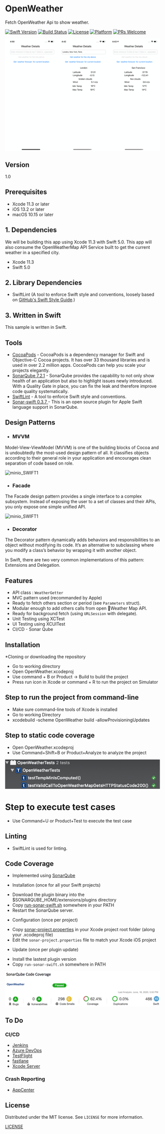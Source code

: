 # OpenWeather

Fetch OpenWeather Api to show weather.

[![Swift Version][swift-image]][swift-url]
[![Build Status][travis-image]][travis-url]
[![License][license-image]][license-url]
[![Platform](https://img.shields.io/cocoapods/p/LFAlertController.svg?style=flat)](http://cocoapods.org/pods/LFAlertController)
[![PRs Welcome](https://img.shields.io/badge/PRs-welcome-brightgreen.svg?style=flat-square)](http://makeapullrequest.com)

![minio_SWIFT1](https://github.com/laxmansahni/OpenWeather/blob/master/screenshots.png)

## Version

1.0

## Prerequisites

- Xcode 11.3 or later
- iOS 13.2 or later
- macOS 10.15 or later

## 1. Dependencies

We will be building this app using Xcode 11.3 with Swift 5.0. This app will also consume the OpenWeatherMap API Service built to get the current weather in a specified city.

- Xcode 11.3
- Swift 5.0

## 2. Library Dependencies

- SwiftLint (A tool to enforce Swift style and conventions, loosely based on [GitHub's Swift Style Guide](https://github.com/github/swift-style-guide).)

## 3. Written in Swift

This sample is written in Swift.

## Tools

- [CocoaPods](https://cocoapods.org/) - CocoaPods is a dependency manager for Swift and Objective-C Cocoa projects. It has over 33 thousand libraries and is used in over 2.2 million apps. CocoaPods can help you scale your projects elegantly.
- [SonarQube 7.2.1](https://github.com/Jintin/Swimat) - SonarQube provides the capability to not only show health of an application but also to highlight issues newly introduced. With a Quality Gate in place, you can fix the leak and therefore improve code quality systematically.
- [SwiftLint](https://github.com/realm/SwiftLint) - A tool to enforce Swift style and conventions.
- [Sonar-swift 0.3.7 ](https://github.com/Backelite/sonar-swift) - This is an open source plugin for Apple Swift language support in SonarQube.

## Design Patterns

- ### MVVM

Model-View-ViewModel (MVVM) is one of the building blocks of Cocoa and is undoubtedly the most-used design pattern of all. It classifies objects according to their general role in your application and encourages clean separation of code based on role.

![minio_SWIFT1](https://koenig-media.raywenderlich.com/uploads/2019/12/MVVM-Diagram.png)

- ### Facade

The Facade design pattern provides a single interface to a complex subsystem. Instead of exposing the user to a set of classes and their APIs, you only expose one simple unified API.

![minio_SWIFT1](https://koenig-media.raywenderlich.com/uploads/2013/07/facade2.png)

- ### Decorator

The Decorator pattern dynamically adds behaviors and responsibilities to an object without modifying its code. It’s an alternative to subclassing where you modify a class’s behavior by wrapping it with another object.

In Swift, there are two very common implementations of this pattern: Extensions and Delegation.

## Features

- API class : `WeatherGetter`
- MVC pattern used (recommanded by Apple)
- Ready to fetch others section or period (see `Parameters` struct).
- Modular enough to add others calls from open Weather Map API.
- Ready for background fetch (using `URLSession` with delegate).
- Unit Testing using XCTest
- UI Testing using XCUITest
- CI/CD - Sonar Qube

## Installation

\*Cloning or downloading the repository

- Go to working directory
- Open OpenWeather.xcodeproj
- Use command + B or Product -> Build to build the project
- Press run icon in Xcode or command + R to run the project on Simulator

## Step to run the project from command-line

- Make sure command-line tools of Xcode is installed
- Go to working Directory
- xcodebuild -scheme OpenWeather build -allowProvisioningUpdates

## Step to static code coverage

- Open OpenWeather.xcodeproj
- Use Command+Shift+B or Product+Analyze to analyze the project

![minio_SWIFT1](https://github.com/laxmansahni/OpenWeather/blob/master/unit-test.png)

# Step to execute test cases

- Use Command+U or Product+Test to execute the test case

## Linting

- SwiftLint is used for linting.

## Code Coverage

- Implemented using [SonarQube](https://github.com/Backelite/sonar-swift)

* Installation (once for all your Swift projects)

- Download the plugin binary into the $SONARQUBE_HOME/extensions/plugins directory
- Copy [run-sonar-swift.sh](https://raw.githubusercontent.com/Backelite/sonar-swift/master/sonar-swift-plugin/src/main/shell/run-sonar-swift.sh) somewhere in your PATH
- Restart the SonarQube server.

* Configuration (once per project)

- Copy [sonar-project.properties](https://raw.githubusercontent.com/Backelite/sonar-swift/master/sonar-project.properties) in your Xcode project root folder (along your .xcodeproj file)
- Edit the `sonar-project.properties` file to match your Xcode iOS project

* Update (once per plugin update)

- Install the lastest plugin version
- Copy `run-sonar-swift.sh` somewhere in PATH

![minio_SWIFT1](https://github.com/laxmansahni/OpenWeather/blob/master/sonarqube-coverage.png)

## To Do

### CI/CD

- [Jenkins](http://jenkins.io)
- [Azure DevOps](https://azure.microsoft.com/en-in/services/devops/#DevOps)
- [TestFlight](https://developer.apple.com/testflight/)
- [fastlane](https://fastlane.tools)
- [Xcode Server](https://developer.apple.com/library/archive/documentation/IDEs/Conceptual/xcode_guide-continuous_integration/index.html)

### Crash Reporting

- [AppCenter](https://appcenter.ms/)

## License

Distributed under the MIT license. See `LICENSE` for more information.

[LICENSE](https://github.com/laxmansahni/OpenWeather/blob/master/LICENSE)

[swift-image]: https://img.shields.io/badge/swift-5.0-orange
[swift-url]: https://swift.org/
[license-image]: https://img.shields.io/badge/License-MIT-blue.svg
[license-url]: LICENSE
[travis-image]: https://img.shields.io/travis/dbader/node-datadog-metrics/master.svg?style=flat-square
[travis-url]: https://travis-ci.org/dbader/node-datadog-metrics
[codebeat-image]: https://codebeat.co/badges/c19b47ea-2f9d-45df-8458-b2d952fe9dad
[codebeat-url]: https://codebeat.co/projects/github-com-vsouza-awesomeios-com
